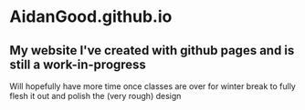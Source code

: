 # AidanGood.github.io
## My website I've created with github pages and is still a work-in-progress

Will hopefully have more time once classes are over for winter break to fully flesh it out and polish the (very rough) design
